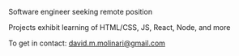 Software engineer seeking remote position

Projects exhibit learning of HTML/CSS, JS, React, Node, and more

To get in contact: david.m.molinari@gmail.com 
